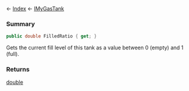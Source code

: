 ← [Index](Api-Index) ← [IMyGasTank](Sandbox.ModAPI.Ingame.IMyGasTank)

### Summary

```csharp
public double FilledRatio { get; }
```

Gets the current fill level of this tank as a value between 0 (empty) and 1 (full).

### Returns

[double](https://docs.microsoft.com/en-us/dotnet/api/system.double?view=netframework-4.6)

